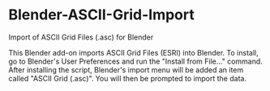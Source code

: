 # Blender-ASCII-Grid-Import
Import of ASCII Grid Files (.asc) for Blender

This Blender add-on imports ASCII Grid Files (ESRI) into Blender. To install, go to Blender's User Preferences and run the "Install from File…" command.
After installing the script, Blender's import menu will be added an item called "ASCII Grid (.asc)". You will then be prompted to import the data.
